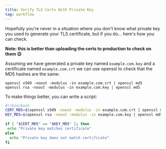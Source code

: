 ```yaml
---
title: Verify TLS Certs With Private Key
tag: workflow
---
```


Hopefully you're never in a situation where you don't know what private key you used to generate your TLS certificate, but if you do... here's how you can check.

__Note: this is better than uploading the certs to production to check on them 😉__

Assuming we have generated a private key named `example.com.key` and a certificate named `example.com.crt` we can use openssl to check that the MD5 hashes are the same:

```
openssl x509 -noout -modulus -in example.com.crt | openssl md5
openssl rsa -noout -modulus -in example.com.key | openssl md5
```

To make things better, you can write a script:

```bash
#!/bin/bash
CERT_MD5=$(openssl x509 -noout -modulus -in example.com.crt | openssl md5)
KEY_MD5=$(openssl rsa -noout -modulus -in example.com.key | openssl md5)
 
if [ "$CERT_MD5" == "$KEY_MD5" ]; then
 echo "Private key matches certificate"
else
  echo "Private key does not match certificate"
fi
```
